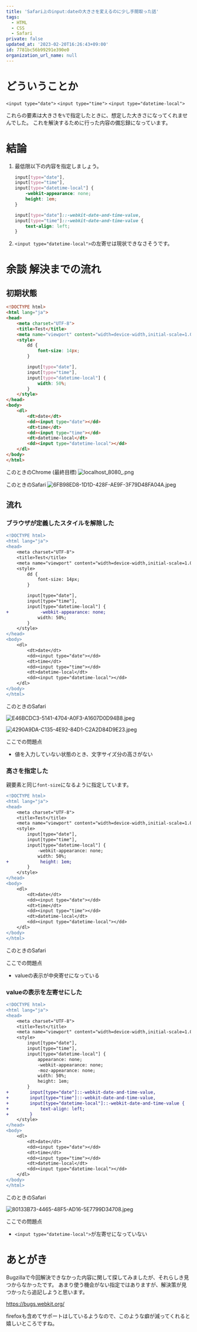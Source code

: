 ```yaml
---
title: 'Safari上のinput:dateの大きさを変えるのに少し手間取った話'
tags:
  - HTML
  - CSS
  - Safari
private: false
updated_at: '2023-02-20T16:26:43+09:00'
id: 7781bc56b99291e390e0
organization_url_name: null
---
```

# どういうことか

```<input type="date">```
```<input type="time">```
```<input type="datetime-local">```

これらの要素は大きさを`%`で指定したときに、想定した大きさになってくれませんでした。
これを解決するために行った内容の備忘録になっています。

# 結論

1. 最低限以下の内容を指定しましょう。
    ```css
    input[type="date"],
    input[type="time"],
    input[type="datetime-local"] {
        -webkit-appearance: none;
        height: 1em;
    }

    input[type="date"]::-webkit-date-and-time-value,
    input[type="time"]::-webkit-date-and-time-value {
        text-align: left;
    }
    ```
2. ```<input type="datetime-local">```の左寄せは現状できなさそうです。

# 余談 解決までの流れ

## 初期状態

```html
<!DOCTYPE html>
<html lang="ja">
<head>
    <meta charset="UTF-8">
    <title>Test</title>
    <meta name="viewport" content="width=device-width,initial-scale=1.0">
    <style>
        dd {
            font-size: 14px;
        }

        input[type="date"],
        input[type="time"],
        input[type="datetime-local"] {
            width: 50%;
        }
    </style>
</head>
<body>
    <dl>
        <dt>date</dt>
        <dd><input type="date"></dd>
        <dt>time</dt>
        <dd><input type="time"></dd>
        <dt>datetime-local</dt>
        <dd><input type="datetime-local"></dd>
    </dl>
</body>
</html>
```

このときのChrome (最終目標)
![localhost_8080_.png](https://qiita-image-store.s3.ap-northeast-1.amazonaws.com/0/303228/00717a72-2b68-787c-0c86-8079093b21c8.png)

このときのSafari
![6FB98ED8-1D1D-428F-AE9F-3F79D48FA04A.jpeg](https://qiita-image-store.s3.ap-northeast-1.amazonaws.com/0/303228/951c358c-cdfd-4ba7-ae1a-5e9dfbeed01b.jpeg)


## 流れ

### ブラウザが定義したスタイルを解除した

```diff
<!DOCTYPE html>
<html lang="ja">
<head>
    <meta charset="UTF-8">
    <title>Test</title>
    <meta name="viewport" content="width=device-width,initial-scale=1.0">
    <style>
        dd {
            font-size: 14px;
        }

        input[type="date"],
        input[type="time"],
        input[type="datetime-local"] {
+            -webkit-appearance: none;
            width: 50%;
        }
    </style>
</head>
<body>
    <dl>
        <dt>date</dt>
        <dd><input type="date"></dd>
        <dt>time</dt>
        <dd><input type="time"></dd>
        <dt>datetime-local</dt>
        <dd><input type="datetime-local"></dd>
    </dl>
</body>
</html>
```

このときのSafari

![E46BCDC3-5141-4704-A0F3-A1607D0D94B8.jpeg](https://qiita-image-store.s3.ap-northeast-1.amazonaws.com/0/303228/d6545579-7b1a-2fe8-18de-7b03fa296a8c.jpeg)

![4290A9DA-C135-4E92-84D1-C2A2D84D9E23.jpeg](https://qiita-image-store.s3.ap-northeast-1.amazonaws.com/0/303228/4efe5056-c9e0-d11a-2ce0-6e43592bf1a2.jpeg)




ここでの問題点
- 値を入力していない状態のとき、文字サイズ分の高さがない

### 高さを指定した

親要素と同じ`font-size`になるように指定しています。

```diff
<!DOCTYPE html>
<html lang="ja">
<head>
    <meta charset="UTF-8">
    <title>Test</title>
    <meta name="viewport" content="width=device-width,initial-scale=1.0">
    <style>
        input[type="date"],
        input[type="time"],
        input[type="datetime-local"] {
            -webkit-appearance: none;
            width: 50%;
+            height: 1em;
        }
    </style>
</head>
<body>
    <dl>
        <dt>date</dt>
        <dd><input type="date"></dd>
        <dt>time</dt>
        <dd><input type="time"></dd>
        <dt>datetime-local</dt>
        <dd><input type="datetime-local"></dd>
    </dl>
</body>
</html>
```

このときのSafari

ここでの問題点
- valueの表示が中央寄せになっている

### valueの表示を左寄せにした

```diff
<!DOCTYPE html>
<html lang="ja">
<head>
    <meta charset="UTF-8">
    <title>Test</title>
    <meta name="viewport" content="width=device-width,initial-scale=1.0">
    <style>
        input[type="date"],
        input[type="time"],
        input[type="datetime-local"] {
            appearance: none;
            -webkit-appearance: none;
            -moz-appearance: none;
            width: 50%;
            height: 1em;
        }
+        input[type="date"]::-webkit-date-and-time-value,
+        input[type="time"]::-webkit-date-and-time-value,
+        input[type="datetime-local"]::-webkit-date-and-time-value {
+            text-align: left;
+        }
    </style>
</head>
<body>
    <dl>
        <dt>date</dt>
        <dd><input type="date"></dd>
        <dt>time</dt>
        <dd><input type="time"></dd>
        <dt>datetime-local</dt>
        <dd><input type="datetime-local"></dd>
    </dl>
</body>
</html>
```

このときのSafari

![80133B73-4465-48F5-AD16-5E7799D34708.jpeg](https://qiita-image-store.s3.ap-northeast-1.amazonaws.com/0/303228/92957cad-2e12-cb19-ba25-81986494620b.jpeg)



ここでの問題点
- `<input type="datetime-local">`が左寄せになっていない

# あとがき

Bugzillaで今回解決できなかった内容に関して探してみましたが、それらしき見つからなかったです。
あまり使う機会がない指定ではありますが、解決策が見つかったら追記しようと思います。

https://bugs.webkit.org/

firefoxも含めてサポートはしているようなので、このような癖が減ってくれると嬉しいところですね。
